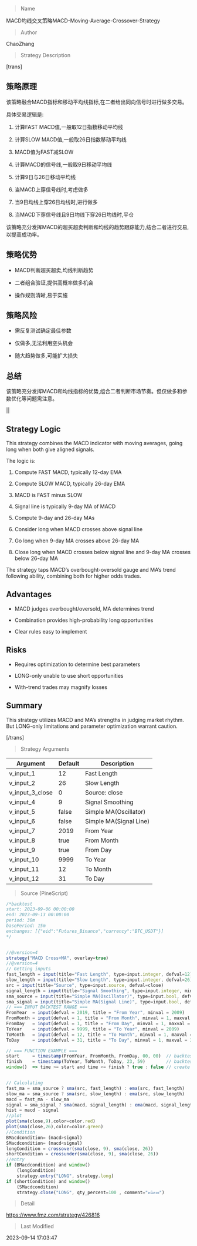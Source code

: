 
> Name

MACD均线交叉策略MACD-Moving-Average-Crossover-Strategy

> Author

ChaoZhang

> Strategy Description


[trans]  

## 策略原理

该策略融合MACD指标和移动平均线指标,在二者给出同向信号时进行做多交易。

具体交易逻辑是:

1. 计算FAST MACD值,一般取12日指数移动平均线

2. 计算SLOW MACD值,一般取26日指数移动平均线 

3. MACD值为FAST减SLOW

4. 计算MACD的信号线,一般取9日移动平均线

5. 计算9日与26日移动平均线

6. 当MACD上穿信号线时,考虑做多

7. 当9日均线上穿26日均线时,进行做多

8. 当MACD下穿信号线且9日均线下穿26日均线时,平仓

该策略充分发挥MACD的超买超卖判断和均线的趋势跟踪能力,结合二者进行交易,以提高成功率。

## 策略优势

- MACD判断超买超卖,均线判断趋势

- 二者组合验证,提供高概率做多机会 

- 操作规则清晰,易于实施

## 策略风险

- 需反复测试确定最佳参数

- 仅做多,无法利用空头机会

- 随大趋势做多,可能扩大损失

## 总结

该策略充分发挥MACD和均线指标的优势,组合二者判断市场节奏。但仅做多和参数优化等问题需注意。

||

## Strategy Logic

This strategy combines the MACD indicator with moving averages, going long when both give aligned signals.

The logic is:

1. Compute FAST MACD, typically 12-day EMA 

2. Compute SLOW MACD, typically 26-day EMA

3. MACD is FAST minus SLOW 

4. Signal line is typically 9-day MA of MACD

5. Compute 9-day and 26-day MAs

6. Consider long when MACD crosses above signal line

7. Go long when 9-day MA crosses above 26-day MA

8. Close long when MACD crosses below signal line and 9-day MA crosses below 26-day MA

The strategy taps MACD’s overbought-oversold gauge and MA’s trend following ability, combining both for higher odds trades. 

## Advantages

- MACD judges overbought/oversold, MA determines trend

- Combination provides high-probability long opportunities

- Clear rules easy to implement

## Risks

- Requires optimization to determine best parameters

- LONG-only unable to use short opportunities

- With-trend trades may magnify losses

## Summary

This strategy utilizes MACD and MA’s strengths in judging market rhythm. But LONG-only limitations and parameter optimization warrant caution.

[/trans]

> Strategy Arguments



|Argument|Default|Description|
|----|----|----|
|v_input_1|12|Fast Length|
|v_input_2|26|Slow Length|
|v_input_3_close|0|Source: close|high|low|open|hl2|hlc3|hlcc4|ohlc4|
|v_input_4|9|Signal Smoothing|
|v_input_5|false|Simple MA(Oscillator)|
|v_input_6|false|Simple MA(Signal Line)|
|v_input_7|2019|From Year|
|v_input_8|true|From Month|
|v_input_9|true|From Day|
|v_input_10|9999|To Year|
|v_input_11|12|To Month|
|v_input_12|31|To Day|


> Source (PineScript)

``` javascript
/*backtest
start: 2023-09-06 00:00:00
end: 2023-09-13 00:00:00
period: 30m
basePeriod: 15m
exchanges: [{"eid":"Futures_Binance","currency":"BTC_USDT"}]
*/


//@version=4
strategy("MACD Cross+MA", overlay=true)
//@version=4
// Getting inputs
fast_length = input(title="Fast Length", type=input.integer, defval=12)
slow_length = input(title="Slow Length", type=input.integer, defval=26)
src = input(title="Source", type=input.source, defval=close)
signal_length = input(title="Signal Smoothing", type=input.integer, minval = 1, maxval = 50, defval = 9)
sma_source = input(title="Simple MA(Oscillator)", type=input.bool, defval=false)
sma_signal = input(title="Simple MA(Signal Line)", type=input.bool, defval=false)
// === INPUT BACKTEST RANGE ===
FromYear  = input(defval = 2019, title = "From Year", minval = 2009)
FromMonth = input(defval = 1, title = "From Month", minval = 1, maxval = 12)
FromDay   = input(defval = 1, title = "From Day", minval = 1, maxval = 31)
ToYear    = input(defval = 9999, title = "To Year", minval = 2009)
ToMonth   = input(defval = 12, title = "To Month", minval = 1, maxval = 12)
ToDay     = input(defval = 31, title = "To Day", minval = 1, maxval = 31)

// === FUNCTION EXAMPLE ===
start     = timestamp(FromYear, FromMonth, FromDay, 00, 00)  // backtest start window
finish    = timestamp(ToYear, ToMonth, ToDay, 23, 59)        // backtest finish window
window()  => time >= start and time <= finish ? true : false // create function "within window of time"


// Calculating
fast_ma = sma_source ? sma(src, fast_length) : ema(src, fast_length)
slow_ma = sma_source ? sma(src, slow_length) : ema(src, slow_length)
macd = fast_ma - slow_ma
signal = sma_signal ? sma(macd, signal_length) : ema(macd, signal_length)
hist = macd - signal
//plot
plot(sma(close,9),color=color.red)
plot(sma(close,26),color=color.green)
//Condition
BMacdcondition= (macd>signal)
SMacdcondition= (macd<signal)
longCondition = crossover(sma(close, 9), sma(close, 26))
shortCondition = crossunder(sma(close, 9), sma(close, 26))
//entry
if (BMacdcondition) and window()
    (longCondition)
    strategy.entry("LONG", strategy.long)
if (shortCondition) and window()
    (SMacdcondition)
    strategy.close("LONG", qty_percent=100 , comment="หนีตาย")
```

> Detail

https://www.fmz.com/strategy/426816

> Last Modified

2023-09-14 17:03:47

